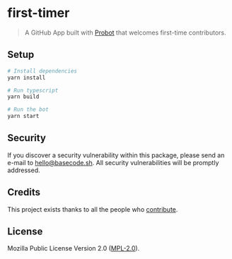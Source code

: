 # first-timer

> A GitHub App built with [Probot](https://github.com/probot/probot) that welcomes first-time contributors.

## Setup

```sh
# Install dependencies
yarn install

# Run typescript
yarn build

# Run the bot
yarn start
```

## Security

If you discover a security vulnerability within this package, please send an e-mail to hello@basecode.sh. All security vulnerabilities will be promptly addressed.

## Credits

This project exists thanks to all the people who [contribute](../../contributors).

## License

Mozilla Public License Version 2.0 ([MPL-2.0](./LICENSE)).
